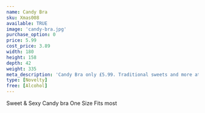 ```yaml
---
name: Candy Bra
sku: Xmas008
available: TRUE
image: 'candy-bra.jpg'
purchase_option: 0
price: 5.99
cost_price: 3.89
width: 180
height: 158
depth: 42
weight: 335
meta_description: 'Candy Bra only £5.99. Traditional sweets and more at Humbugs Confectionery Store. Specialists in satisfying your sweet tooth!'
type: [Novelty]
free: [Alcohol]
---
```

Sweet & Sexy Candy bra One Size Fits most